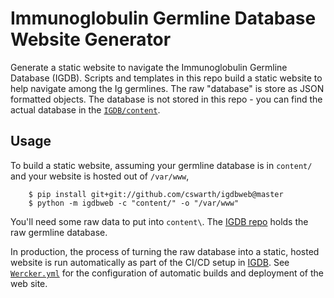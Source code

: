 # Immunoglobulin Germline Database Website Generator

Generate a static website to navigate the Immunoglobulin Germline
Database (IGDB).  Scripts and templates in this repo build a static
website to help navigate among the Ig germlines.  The raw "database"
is store as JSON formatted objects.  The database is not stored in
this repo - you can find the actual database in the [`IGDB/content`](https://github.com/cswarth/igdb/tree/master/content).

## Usage

To build a static website, assuming your germline database is in
`content/` and your website is hosted out of `/var/www`,

```
    $ pip install git+git://github.com/cswarth/igdbweb@master
    $ python -m igdbweb -c "content/" -o "/var/www"
```

You'll need some raw data to put into `content\`.  The [IGDB repo](https://github.com/cswarth/igdb) holds
the raw germline database.

In production, the process of turning the raw database into a static,
hosted website is run automatically as part of the CI/CD
setup in [IGDB](https://github.com/cswarth/igdb).  See
[`Wercker.yml`](https://github.com/cswarth/igdb/blob/master/wercker.yml)
for the configuration of automatic builds and deployment of the web
site.  
